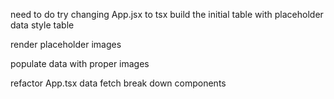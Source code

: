 <!-- # DONE -->
need to do try changing App.jsx to tsx
build the initial table with placeholder data
style table

<!-- ? DOING -->
<!-- display items & ingredients on list -->
render placeholder images

<!-- ! PAUSED -->


<!-- TODOS -->
<!-- display items & ingredients on list -->
populate data with proper images

<!-- ? SANITY REFACTORING -->
refactor App.tsx data fetch
break down components
